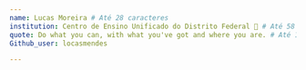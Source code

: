 ```yaml
---
name: Lucas Moreira # Até 28 caracteres  
institution: Centro de Ensino Unificado do Distrito Federal 🚩 # Até 58 caracteres
quote: Do what you can, with what you've got and where you are. # Até 100 caracteres, evite usar aspas(")para garantir que o formato permaneça o mesmo. 
Github_user: locasmendes

---
```

